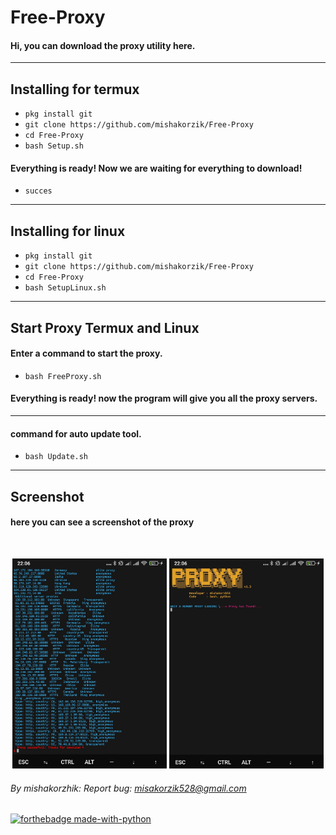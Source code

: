 # Free-Proxy

#### Hi, you can download the proxy utility here.

---

## Installing for termux

* `pkg install git`
* `git clone https://github.com/mishakorzik/Free-Proxy`
* `cd Free-Proxy`
* `bash Setup.sh`

#### Everything is ready! Now we are waiting for everything to download!

 * `succes`

---
## Installing for linux

* `pkg install git`
* `git clone https://github.com/mishakorzik/Free-Proxy` 
* `cd Free-Proxy`
* `bash SetupLinux.sh`

---
## Start Proxy Termux and Linux

#### Enter a command to start the proxy.

* `bash FreeProxy.sh`

#### Everything is ready!  now the program will give you all the proxy servers.
----
#### command for auto update tool.

* `bash Update.sh`

---
## Screenshot

#### here you can see a screenshot of the proxy

<br>
<p align="center">
<img width="49.0%" src="https://raw.githubusercontent.com/mishakorzik/mishakorzik.menu.io/master/img/IMG_20210520_220708.jpg"/> 
<img width="49.0%" src="https://raw.githubusercontent.com/mishakorzik/mishakorzik.menu.io/master/img/IMG_20210520_220651.jpg"/>
</p>


###### By mishakorzhik: Report bug: misakorzik528@gmail.com
[![forthebadge made-with-python](http://ForTheBadge.com/images/badges/made-with-python.svg)](https://www.python.org/)<br/><br/>


